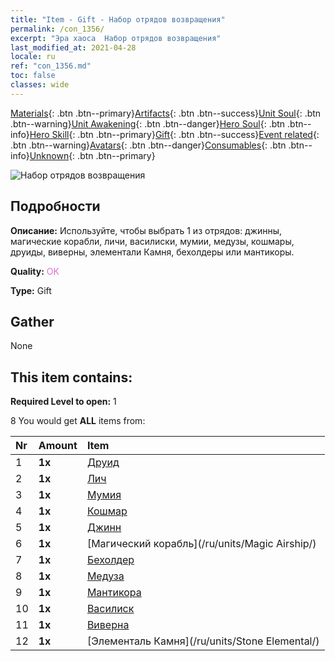 ```yaml
---
title: "Item - Gift - Набор отрядов возвращения"
permalink: /con_1356/
excerpt: "Эра хаоса  Набор отрядов возвращения"
last_modified_at: 2021-04-28
locale: ru
ref: "con_1356.md"
toc: false
classes: wide
---
```

 [Materials](/ItemsRU/){: .btn .btn--primary}[Artifacts](/ItemsRU/Artifacts/){: .btn .btn--success}[Unit Soul](/ItemsRU/UnitSoul/){: .btn .btn--warning}[Unit Awakening](/ItemsRU/UnitAwakening/){: .btn .btn--danger}[Hero Soul](/ItemsRU/HeroSoul/){: .btn .btn--info}[Hero Skill](/ItemsRU/HeroSkill/){: .btn .btn--primary}[Gift](/ItemsRU/Gift/){: .btn .btn--success}[Event related](/ItemsRU/Events/){: .btn .btn--warning}[Avatars](/ItemsRU/Avatars/){: .btn .btn--danger}[Consumables](/ItemsRU/Consumables/){: .btn .btn--info}[Unknown](/ItemsRU/Unknown/){: .btn .btn--primary}

 ![Набор отрядов возвращения](/images/t/i_907054.png)

## Подробности
 **Описание:** Используйте, чтобы выбрать 1 из отрядов: джинны, магические корабли, личи, василиски, мумии, медузы, кошмары, друиды, виверны, элементали Камня, бехолдеры или мантикоры.

 **Quality:** <span style="color: #DA70D6">OK</span>

 **Type:** Gift

## Gather

  None

## This item contains:

 **Required Level to open:** 1

 8 You would get **ALL** items  from:

  | Nr | Amount |     Item    |
  |:---|:-------|:------------|
  | 1 |  **1x** | [Друид](/ru/units/Druid/) |  | 
  | 2 |  **1x** | [Лич](/ru/units/Lich/) |  | 
  | 3 |  **1x** | [Мумия](/ru/units/Mummy/) |  | 
  | 4 |  **1x** | [Кошмар](/ru/units/Nightmare/) |  | 
  | 5 |  **1x** | [Джинн](/ru/units/Genie/) |  | 
  | 6 |  **1x** | [Магический корабль](/ru/units/Magic Airship/) |  | 
  | 7 |  **1x** | [Бехолдер](/ru/units/Beholder/) |  | 
  | 8 |  **1x** | [Медуза](/ru/units/Medusa/) |  | 
  | 9 |  **1x** | [Мантикора](/ru/units/Manticore/) |  | 
  | 10 |  **1x** | [Василиск](/ru/units/Basilisk/) |  | 
  | 11 |  **1x** | [Виверна](/ru/units/Wyvern/) |  | 
  | 12 |  **1x** | [Элементаль Камня](/ru/units/Stone Elemental/) |  | 
